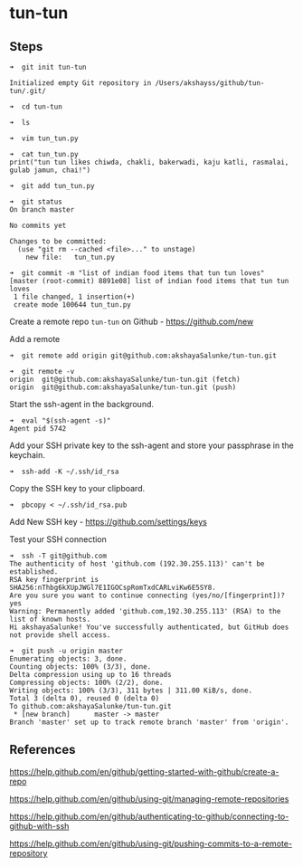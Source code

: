 # tun-tun

## Steps

```
➜  git init tun-tun

Initialized empty Git repository in /Users/akshayss/github/tun-tun/.git/
```

```
➜  cd tun-tun
```

```
➜  ls
```

```
➜  vim tun_tun.py
```

```
➜  cat tun_tun.py
print("tun tun likes chiwda, chakli, bakerwadi, kaju katli, rasmalai, gulab jamun, chai!")
```

```
➜  git add tun_tun.py
```

```
➜  git status
On branch master

No commits yet

Changes to be committed:
  (use "git rm --cached <file>..." to unstage)
	new file:   tun_tun.py
```

```
➜  git commit -m "list of indian food items that tun tun loves"
[master (root-commit) 8891e08] list of indian food items that tun tun loves
 1 file changed, 1 insertion(+)
 create mode 100644 tun_tun.py
```

Create a remote repo `tun-tun` on Github - https://github.com/new

Add a remote

```
➜  git remote add origin git@github.com:akshayaSalunke/tun-tun.git
```

```
➜  git remote -v
origin	git@github.com:akshayaSalunke/tun-tun.git (fetch)
origin	git@github.com:akshayaSalunke/tun-tun.git (push)
```

Start the ssh-agent in the background.

```
➜  eval "$(ssh-agent -s)"
Agent pid 5742
```

Add your SSH private key to the ssh-agent and store your passphrase in the keychain. 

```
➜  ssh-add -K ~/.ssh/id_rsa
```

Copy the SSH key to your clipboard.

```
➜  pbcopy < ~/.ssh/id_rsa.pub
```

Add New SSH key - https://github.com/settings/keys

Test your SSH connection

```
➜  ssh -T git@github.com
The authenticity of host 'github.com (192.30.255.113)' can't be established.
RSA key fingerprint is SHA256:nThbg6kXUpJWGl7E1IGOCspRomTxdCARLviKw6E5SY8.
Are you sure you want to continue connecting (yes/no/[fingerprint])? yes
Warning: Permanently added 'github.com,192.30.255.113' (RSA) to the list of known hosts.
Hi akshayaSalunke! You've successfully authenticated, but GitHub does not provide shell access.
```

```
➜  git push -u origin master
Enumerating objects: 3, done.
Counting objects: 100% (3/3), done.
Delta compression using up to 16 threads
Compressing objects: 100% (2/2), done.
Writing objects: 100% (3/3), 311 bytes | 311.00 KiB/s, done.
Total 3 (delta 0), reused 0 (delta 0)
To github.com:akshayaSalunke/tun-tun.git
 * [new branch]      master -> master
Branch 'master' set up to track remote branch 'master' from 'origin'.
```

## References

https://help.github.com/en/github/getting-started-with-github/create-a-repo

https://help.github.com/en/github/using-git/managing-remote-repositories

https://help.github.com/en/github/authenticating-to-github/connecting-to-github-with-ssh

https://help.github.com/en/github/using-git/pushing-commits-to-a-remote-repository
